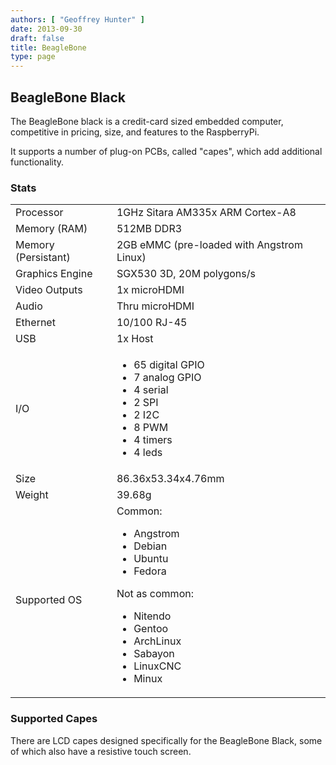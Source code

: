 ```yaml
---
authors: [ "Geoffrey Hunter" ]
date: 2013-09-30
draft: false
title: BeagleBone
type: page
---
```


<h2>BeagleBone Black</h2>

<p>The BeagleBone black is a credit-card sized embedded computer, competitive in pricing, size, and features to the RaspberryPi.</p>

<p>It supports a number of plug-on PCBs, called "capes", which add additional functionality.</p>

<h3>Stats</h3>

<table>
  <tbody>
    <tr>
      <td>Processor</td>
      <td>1GHz Sitara AM335x ARM Cortex-A8</td>
    </tr>
    <tr>
      <td>Memory (RAM)</td>
      <td>512MB DDR3</td>
    </tr>
    <tr>
      <td>Memory (Persistant)</td>
      <td>2GB eMMC (pre-loaded with Angstrom Linux)</td>
    </tr>
    <tr>
      <td>Graphics Engine</td>
      <td>SGX530 3D, 20M polygons/s</td>
    </tr>
    <tr>
      <td>Video Outputs</td>
      <td>1x microHDMI</td>
    </tr>
    <tr>
      <td>Audio</td>
      <td>Thru microHDMI</td>
    </tr>
    <tr>
      <td>Ethernet</td>
      <td>10/100 RJ-45</td>
    </tr>
    <tr>
      <td>USB</td>
      <td>1x Host</td>
    </tr>
    <tr>
      <td>I/O</td>
      <td>
        <ul>
          <li>65 digital GPIO</li>
          <li>7 analog GPIO</li>
          <li>4 serial</li>
          <li>2 SPI</li>
          <li>2 I2C</li>
          <li>8 PWM</li>
          <li>4 timers</li>
          <li>4 leds</li>
        </ul>
      </td>
    </tr>
    <tr>
      <td>Size</td>
      <td>86.36x53.34x4.76mm</td>
    </tr>
    <tr>
      <td>Weight</td>
      <td>39.68g</td>
    </tr>
    <tr>
      <td>Supported OS</td>
      <td>Common:
        <ul>
          <li>Angstrom</li>
          <li>Debian</li>
          <li>Ubuntu</li>
          <li>Fedora</li>
        </ul>
        Not as common:
        <ul>
          <li>Nitendo</li>
          <li>Gentoo</li>
          <li>ArchLinux</li>
          <li>Sabayon</li>
          <li>LinuxCNC</li>
          <li>Minux</li>
        </ul>
      </td>
    </tr>
  </tbody>
</table>

<h3>Supported Capes</h3>

<p>There are LCD capes designed specifically for the BeagleBone Black, some of which also have a resistive touch screen.</p>
